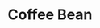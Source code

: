 ---
templateKey: blog-post
featuredpost: false
featuredimage: /assets/Coffee_Bean.png
title: Coffee Bean
description: Seed
testfield: 866
---